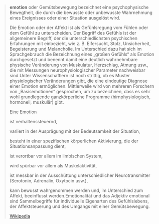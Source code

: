 > **emotion** oder Gemütsbewegung bezeichnet eine psychophysische Bewegtheit, die durch die bewusste oder unbewusste Wahrnehmung eines Ereignisses oder einer Situation ausgelöst wird.
>
> Die Emotion oder der Affekt ist als Gefühlsregung vom Fühlen oder dem Gefühl zu unterscheiden. Der Begriff des Gefühls ist der allgemeinere Begriff, der die unterschiedlichsten psychischen Erfahrungen mit einbezieht, wie z. B. Eifersucht, Stolz, Unsicherheit, Begeisterung und Melancholie. Im Unterschied dazu hat sich im Sprachgebrauch die Bezeichnung eines „großen Gefühls“ als Emotion durchgesetzt und benennt damit eine deutlich wahrnehmbare physische Veränderung von Muskulatur, Herzschlag, Atmung usw., die mit Messungen neurophysiologischer Parameter nachweisbar sind.Unter Wissenschaftlern ist noch strittig, ob es Muster physiologischer Veränderungen gibt, die eine eindeutige Diagnose einer Emotion ermöglichen. Mittlerweile wird von mehreren Forschern von „Basisemotionen“ gesprochen, um zu bezeichnen, dass es sehr wohl grundlegende ganzkörperliche Programme (hirnphysiologisch, hormonell, muskulär) gibt.
>
> Eine Emotion
>
> 
>
> ist verhaltenssteuernd,
>
> variiert in der Ausprägung mit der Bedeutsamkeit der Situation,
>
> besteht in einer spezifischen körperlichen Aktivierung, die der Situationsanpassung dient,
>
> ist verortbar vor allem im limbischen System,
>
> wird spürbar vor allem als Muskelaktivität,
>
> ist messbar in der Ausschüttung unterschiedlicher Neurotransmitter (Serotonin, Adrenalin, Oxytocin usw.),
>
> kann bewusst wahrgenommen werden und, im Unterschied zum Affekt, beeinflusst werden.Emotionalität und das Adjektiv emotional sind Sammelbegriffe für individuelle Eigenarten des Gefühlslebens, der Affektsteuerung und des Umgangs mit einer Gemütsbewegung.
>
> [Wikipedia](https://de.wikipedia.org/wiki/Emotion)